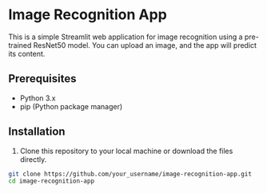 # Image Recognition App

This is a simple Streamlit web application for image recognition using a pre-trained ResNet50 model. You can upload an image, and the app will predict its content.

## Prerequisites

- Python 3.x
- pip (Python package manager)

## Installation

1. Clone this repository to your local machine or download the files directly.

```bash
git clone https://github.com/your_username/image-recognition-app.git
cd image-recognition-app
